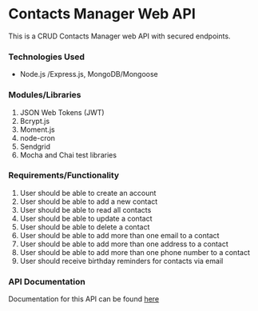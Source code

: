 # Contacts Manager Web API
This is a CRUD Contacts Manager web API with secured endpoints.

### Technologies Used
- Node.js /Express.js, MongoDB/Mongoose

### Modules/Libraries
1. JSON Web Tokens (JWT)
2. Bcrypt.js
3. Moment.js
4. node-cron
5. Sendgrid
6. Mocha and Chai test libraries


### Requirements/Functionality
1. User should be able to create an account
2. User should be able to add a new contact
3. User should be able to read all contacts
4. User should be able to update a contact
5. User should be able to delete a contact
6. User should be able to add more than one email to a contact
7. User should be able to add more than one address to a contact
8. User should be able to add more than one phone number to a contact
9. User should receive birthday reminders for contacts via email

### API Documentation
Documentation for this API can be found [here](https://documenter.getpostman.com/view/7554399/S1TZyavK?version=latest)

